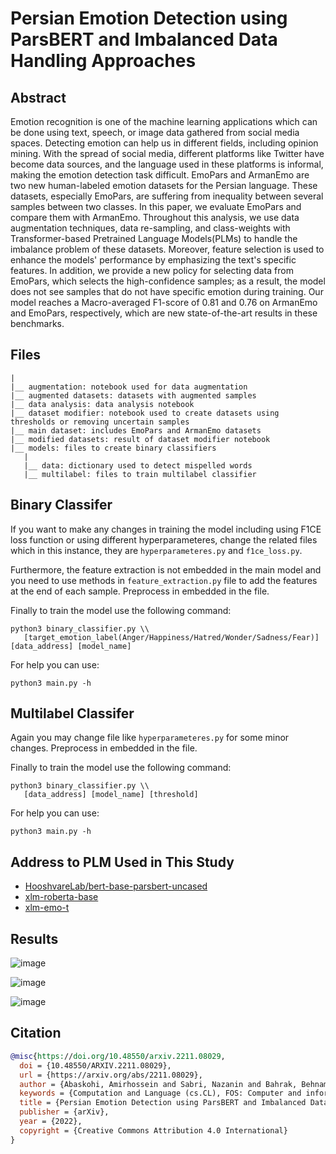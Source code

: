 # Persian Emotion Detection using ParsBERT and Imbalanced Data Handling Approaches

## Abstract
Emotion recognition is one of the machine learning applications which can be done using text, speech, or image data gathered from social media spaces. Detecting emotion can help us in different fields, including opinion mining. With the spread of social media, different platforms like Twitter have become data sources, and the language used in these platforms is informal, making the emotion detection task difficult. EmoPars and ArmanEmo are two new human-labeled emotion datasets for the Persian language. These datasets, especially EmoPars, are suffering from inequality between several samples between two classes. In this paper, we evaluate EmoPars and compare them with ArmanEmo. Throughout this analysis, we use data augmentation techniques, data re-sampling, and class-weights with Transformer-based Pretrained Language Models(PLMs) to handle the imbalance problem of these datasets. Moreover, feature selection is used to enhance the models' performance by emphasizing the text's specific features. In addition, we provide a new policy for selecting data from EmoPars, which selects the high-confidence samples; as a result, the model does not see samples that do not have specific emotion during training. Our model reaches a Macro-averaged F1-score of 0.81 and 0.76 on ArmanEmo and EmoPars, respectively, which are new state-of-the-art results in these benchmarks.

## Files
```
|
|__ augmentation: notebook used for data augmentation
|__ augmented datasets: datasets with augmented samples
|__ data analysis: data analysis notebook
|__ dataset modifier: notebook used to create datasets using thresholds or removing uncertain samples
|__ main dataset: includes EmoPars and ArmanEmo datasets
|__ modified datasets: result of dataset modifier notebook
|__ models: files to create binary classifiers
   |
   |__ data: dictionary used to detect mispelled words
   |__ multilabel: files to train multilabel classifier
```

## Binary Classifer
If you want to make any changes in training the model including using F1CE loss function or using different hyperparameteres, change the related files which in this instance, they are `hyperparameteres.py` and `f1ce_loss.py`.

Furthermore, the feature extraction is not embedded in the main model and you need to use methods in `feature_extraction.py` file to add the features at the end of each sample. Preprocess in embedded in the file.

Finally to train the model use the following command:
```
python3 binary_classifier.py \\
   [target_emotion_label(Anger/Happiness/Hatred/Wonder/Sadness/Fear)] [data_address] [model_name]
```

For help you can use:
```
python3 main.py -h
```


## Multilabel Classifer
Again you may change file like `hyperparameteres.py` for some minor changes. Preprocess in embedded in the file.

Finally to train the model use the following command:
```
python3 binary_classifier.py \\
   [data_address] [model_name] [threshold]
```

For help you can use:
```
python3 main.py -h
```

## Address to PLM Used in This Study
* [HooshvareLab/bert-base-parsbert-uncased](https://huggingface.co/HooshvareLab/bert-base-parsbert-uncased)
* [xlm-roberta-base](https://huggingface.co/xlm-roberta-base)
* [xlm-emo-t](https://huggingface.co/MilaNLProc/xlm-emo-t)

## Results
![image](https://user-images.githubusercontent.com/50926437/202441958-805b8386-090f-47a4-85f8-b8052a87385e.png)

![image](https://user-images.githubusercontent.com/50926437/202441962-347fe51a-5ff1-423d-94c9-77e562be6b7c.png)

![image](https://user-images.githubusercontent.com/50926437/202441973-0a05d069-e208-4a00-9f03-5dbbae657171.png)


## Citation
```bibtex
@misc{https://doi.org/10.48550/arxiv.2211.08029,
  doi = {10.48550/ARXIV.2211.08029},
  url = {https://arxiv.org/abs/2211.08029},
  author = {Abaskohi, Amirhossein and Sabri, Nazanin and Bahrak, Behnam},
  keywords = {Computation and Language (cs.CL), FOS: Computer and information sciences, FOS: Computer and information sciences},
  title = {Persian Emotion Detection using ParsBERT and Imbalanced Data Handling Approaches},
  publisher = {arXiv},
  year = {2022},
  copyright = {Creative Commons Attribution 4.0 International}
}
```
